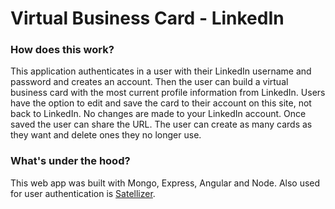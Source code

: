 # Virtual Business Card - LinkedIn
### How does this work?
This application authenticates in a user with their LinkedIn username and password and creates an account. Then the user can build a virtual business card with the most current profile information from LinkedIn. Users have the option to edit and save the card to their account on this site, not back to LinkedIn. No changes are made to your LinkedIn account. Once saved the user can share the URL. The user can create as many cards as they want and delete ones they no longer use.

### What's under the hood?
This web app was built with Mongo, Express, Angular and Node. Also used for user authentication is [Satellizer](https://github.com/sahat/satellizer).